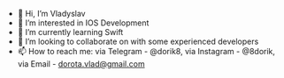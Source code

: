 - 👋 Hi, I’m Vladyslav
- 👀 I’m interested in IOS Development
- 🌱 I’m currently learning Swift
- 💞️ I’m looking to collaborate on with some experienced developers
- 📫 How to reach me: via Telegram - @dorik8, via Instagram - @8dorik, via Email - dorota.vlad@gmail.com

<!---
8dorik/8dorik is a ✨ special ✨ repository because its `README.md` (this file) appears on your GitHub profile.
You can click the Preview link to take a look at your changes.
--->
